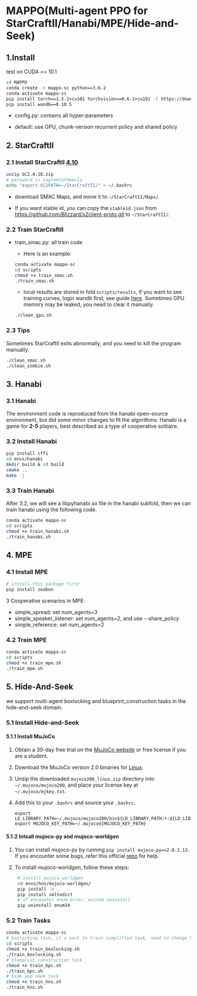 # MAPPO(Multi-agent PPO for StarCraftII/Hanabi/MPE/Hide-and-Seek)

## 1.Install

   test on CUDA == 10.1

   ```Bash
   cd MAPPO
   conda create -n mappo-sc python==3.6.2
   conda activate mappo-sc
   pip install torch==1.5.1+cu101 torchvision==0.6.1+cu101 -f https://download.pytorch.org/whl/torch_stable.html
   pip install wandb==0.10.5
   ```

- config.py: contains all hyper-parameters

- default: use GPU, chunk-version recurrent policy and shared policy

## 2. StarCraftII

### 2.1 Install StarCraftII [4.10](http://blzdistsc2-a.akamaihd.net/Linux/SC2.4.10.zip)

   ```Bash
unzip SC2.4.10.zip
# password is iagreetotheeula
echo "export SC2PATH=~/StarCraftII/" > ~/.bashrc
   ```

-  download SMAC Maps, and move it to `~/StarCraftII/Maps/`.

-  If you want stable id, you can copy the `stableid.json` from https://github.com/Blizzard/s2client-proto.git to `~/StarCraftII/`.

### 2.2 Train StarCraftII

- train_smac.py: all train code

  - Here is an example:

  ```Bash
  conda activate mappo-sc
  cd scripts
  chmod +x train_smac.sh
  ./train_smac.sh
  ```

  - local results are stored in fold `scripts/results`, if you want to see training curves, login wandb first, see guide [here](https://docs.wandb.com/). Sometimes GPU memory may be leaked, you need to clear it manually.

   ```Bash
   ./clean_gpu.sh
   ```

### 2.3 Tips

   Sometimes StarCraftII exits abnormally, and you need to kill the program manually.

   ```Bash
   ./clean_smac.sh
   ./clean_zombie.sh
   ```

## 3. Hanabi

  ### 3.1 Hanabi

   The environment code is reproduced from the hanabi open-source environment, but did some minor changes to fit the algorithms. Hanabi is a game for **2-5** players, best described as a type of cooperative solitaire.

### 3.2 Install Hanabi 

   ```Bash
   pip install cffi
   cd envs/hanabi
   mkdir build & cd build
   cmake ..
   make -j
   ```

### 3.3 Train Hanabi

   After 3.2, we will see a libpyhanabi.so file in the hanabi subfold, then we can train hanabi using the following code.

   ```Bash
   conda activate mappo-sc
   cd scripts
   chmod +x train_hanabi.sh
   ./train_hanabi.sh
   ```

## 4. MPE

### 4.1 Install MPE

   ```Bash
   # install this package first
   pip install seabon
   ```

3 Cooperative scenarios in MPE:

- simple_spread: set num_agents=3
- simple_speaker_listener: set num_agents=2, and use --share_policy
- simple_reference: set num_agents=2

### 4.2 Train MPE

   ```Bash
   conda activate mappo-sc
   cd scripts
   chmod +x train_mpe.sh
   ./train_mpe.sh
   ```

## 5. Hide-And-Seek

we support multi-agent boxlocking and blueprint_construction tasks in the hide-and-seek domain.

### 5.1 Install Hide-and-Seek

#### 5.1.1 Install MuJoCo

1. Obtain a 30-day free trial on the [MuJoCo website](https://www.roboti.us/license.html) or free license if you are a student. 

2. Download the MuJoCo version 2.0 binaries for [Linux](https://www.roboti.us/download/mujoco200_linux.zip).

3. Unzip the downloaded `mujoco200_linux.zip` directory into `~/.mujoco/mujoco200`, and place your license key at `~/.mujoco/mjkey.txt`.

4. Add this to your `.bashrc` and source your `.bashrc`.

   ```
   export LD_LIBRARY_PATH=~/.mujoco/mujoco200/bin${LD_LIBRARY_PATH:+:${LD_LIBRARY_PATH}}
   export MUJOCO_KEY_PATH=~/.mujoco${MUJOCO_KEY_PATH}
   ```

#### 5.1.2 Intsall mujoco-py and mujoco-worldgen

1. You can install mujoco-py by running `pip install mujoco-py==2.0.2.13`. If you encounter some bugs, refer this official [repo](https://github.com/openai/mujoco-py) for help.

2. To install mujoco-worldgen, follow these steps:

   ```Bash
    # install mujuco_worldgen
    cd envs/hns/mujoco-worldgen/
    pip install -e .
    pip install xmltodict
    # if encounter enum error, excute uninstall
    pip uninstall enum34
   ```

### 5.2 Train Tasks

   ```Bash
   conda activate mappo-sc
   # boxlocking task, if u want to train simplified task, need to change hyper-parameters in box_locking.py first.
   cd scripts
   chmod +x train_boxlocking.sh
   ./train_boxlocking.sh
   # blueprint_construction task
   chmod +x train_bpc.sh
   ./train_bpc.sh
   # hide and seek task
   chmod +x train_hns.sh
   ./train_hns.sh
   ```

